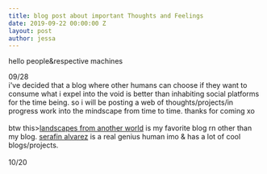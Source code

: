 ```yaml
---
title: blog post about important Thoughts and Feelings
date: 2019-09-22 00:00:00 Z
layout: post
author: jessa
---
```


hello people&respective machines
<p>09/28<br>
	i've decided that a blog where other humans can choose if they want to consume what i expel into the void is better than inhabiting social platforms for the time being. so i will be posting a web of thoughts/projects/in progress work into the mindscape from time to time. thanks for coming xo
<br>
<br>
btw this><a href="https://landscapesfromanother.world/">landscapes from another world</a>
is my favorite blog rn other than my blog. <a href="http://serafinalvarez.net/">serafin alvarez</a> is a real genius human imo & has a lot of cool blogs/projects.
<br>
<br>
10/20<br>

 </p>
